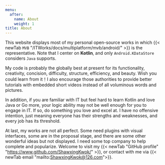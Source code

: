 ```yaml
---
menu:
  after:
    name: About
    weight: 1
title: About
---
```


This website displays most of my personal open-source works in which {{< newTab `MVB` "/ITWorks/docs/multiplatform/mvb/android/" >}} 
is the representative. Note that I center on **Kotlin**, and only `Android.KDataStore` considers `Java` supports.

My code is probably the globally best at present for its functionality, creativity, concision, difficulty, structure,
efficiency, and beauty. Wish you could learn from it！I also encourage those authorities to provide better
tutorials with embedded short videos instead of all voluminous words and pictures.

In addition, if you are familiar with IT but feel hard to learn Kotlin and love Java or Go more, your logic
ability may not be well enough for you to engage in IT. If so, do something you love and excel
at. I have no offensive intention, just meaning everyone has their strengths and weaknesses, and every
job has its threshold.

At last, my works are not all perfect. Some need plugins with visual interfaces, some are in the proposal stage, and there are 
some other wonderful ideas but not displayed. I need some top company to help complete and popularize. Welcome to visit my 
{{< newTab "GitHub profile" "https://www.github.com/ShawxingKwok/" >}}, or contact with me via 
{{< newTab email "mailto:ShawxingKwok@126.com">}}.
